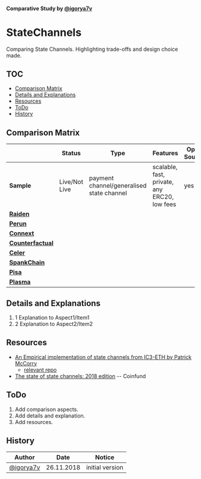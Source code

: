 #### Comparative Study by [@igorya7v](https://github.com/igorya7v)
#  StateChannels

Comparing State Channels.
Highlighting trade-offs and design choice made.

## TOC
* [Comparison Matrix](#comparison-matrix) 
* [Details and Explanations](#Details-and-Explanations)
* [Resources](#resources)
* [ToDo](#todo)
* [History](#history)
## Comparison Matrix

|            | Status | Type | Features | Open Source | Notes |  
|------------|----------|----------|----------|-----|-------|
|**Sample**  | Live/Not Live  | payment channel/generalised state channel | scalable, fast, private, any ERC20, low fees | yes |       |
|**[Raiden](https://raiden.network/)**  |   |          |          |     |       |
|**[Perun](https://perun.network/)**  |          |    |          |     |       |
|**[Connext](https://connext.network/)**  |          |          |       |     |       |
|**[Counterfactual](https://www.counterfactual.com/)**  |          |          |          |     |       |
|**[Celer](https://www.celer.network/)**    |          |          |          |     |       |
|**[SpankChain](https://github.com/spankchain/)**    |          |          |          |     |       |
|**[Pisa](https://github.com/PISAresearch/pisa)**    |          |          |          |     |       |
|**[Plasma](https://www.learnplasma.org/en/)**    |          |          |          |     |       |


## Details and Explanations
1. <a name="e1">1</a> Explanation to Aspect1/Item1  
1. <a name="e2">2</a> Explanation to Aspect2/Item2

## Resources
* [An Empirical implementation of state channels from IC3-ETH by Patrick McCorry](https://github.com/stonecoldpat/statechannels)
  * [relevant repo](https://github.com/stonecoldpat/empirical-evaluation-state-channels)
* [The state of state channels: 2018 edition](https://blog.coinfund.io/the-state-of-state-channels-2018-edition-f5492134ab96) -- Coinfund 

## ToDo
1. Add comparison aspects.
2. Add details and explanation.
3. Add resources.

## History

| Author     | Date | Notice |
|------------|------|--------|
|[@igorya7v](https://github.com/igorya7v)| 26.11.2018| initial version |
